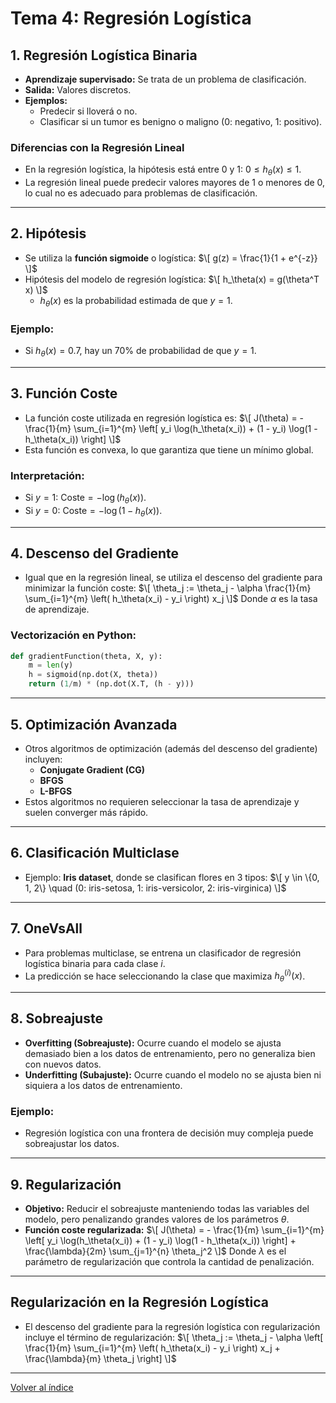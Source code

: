 # Tema 4: Regresión Logística

## 1. Regresión Logística Binaria
- **Aprendizaje supervisado:** Se trata de un problema de clasificación.
- **Salida:** Valores discretos.
- **Ejemplos:**
  - Predecir si lloverá o no.
  - Clasificar si un tumor es benigno o maligno (0: negativo, 1: positivo).

### Diferencias con la Regresión Lineal
- En la regresión logística, la hipótesis está entre 0 y 1: $0 \leq h_\theta(x) \leq 1$.
- La regresión lineal puede predecir valores mayores de 1 o menores de 0, lo cual no es adecuado para problemas de clasificación.

---

## 2. Hipótesis
- Se utiliza la **función sigmoide** o logística:
  $\[
  g(z) = \frac{1}{1 + e^{-z}}
  \]$
- Hipótesis del modelo de regresión logística:
  $\[
  h_\theta(x) = g(\theta^T x)
  \]$
  - $h_\theta(x)$ es la probabilidad estimada de que $y = 1$.
  
### Ejemplo:
- Si $h_\theta(x) = 0.7$, hay un 70% de probabilidad de que $y = 1$.

---

## 3. Función Coste
- La función coste utilizada en regresión logística es:
  $\[
  J(\theta) = - \frac{1}{m} \sum_{i=1}^{m} \left[ y_i \log(h_\theta(x_i)) + (1 - y_i) \log(1 - h_\theta(x_i)) \right]
  \]$
- Esta función es convexa, lo que garantiza que tiene un mínimo global.

### Interpretación:
- Si $y = 1$: $\text{Coste} = - \log(h_\theta(x))$.
- Si $y = 0$: $\text{Coste} = - \log(1 - h_\theta(x))$.

---

## 4. Descenso del Gradiente
- Igual que en la regresión lineal, se utiliza el descenso del gradiente para minimizar la función coste:
  $\[
  \theta_j := \theta_j - \alpha \frac{1}{m} \sum_{i=1}^{m} \left( h_\theta(x_i) - y_i \right) x_j
  \]$
  Donde $\alpha$ es la tasa de aprendizaje.
  
### Vectorización en Python:
```python
def gradientFunction(theta, X, y):
    m = len(y)
    h = sigmoid(np.dot(X, theta))
    return (1/m) * (np.dot(X.T, (h - y)))
```
---

## 5. Optimización Avanzada
- Otros algoritmos de optimización (además del descenso del gradiente) incluyen:
  - **Conjugate Gradient (CG)**
  - **BFGS**
  - **L-BFGS**
- Estos algoritmos no requieren seleccionar la tasa de aprendizaje y suelen converger más rápido.

---

## 6. Clasificación Multiclase
- Ejemplo: **Iris dataset**, donde se clasifican flores en 3 tipos:
  $\[
  y \in \{0, 1, 2\} \quad (0: iris-setosa, 1: iris-versicolor, 2: iris-virginica)
  \]$

---

## 7. OneVsAll
- Para problemas multiclase, se entrena un clasificador de regresión logística binaria para cada clase $i$.
- La predicción se hace seleccionando la clase que maximiza $h_\theta^{(i)}(x)$.

---

## 8. Sobreajuste
- **Overfitting (Sobreajuste):** Ocurre cuando el modelo se ajusta demasiado bien a los datos de entrenamiento, pero no generaliza bien con nuevos datos.
- **Underfitting (Subajuste):** Ocurre cuando el modelo no se ajusta bien ni siquiera a los datos de entrenamiento.

### Ejemplo:
- Regresión logística con una frontera de decisión muy compleja puede sobreajustar los datos.

---

## 9. Regularización
- **Objetivo:** Reducir el sobreajuste manteniendo todas las variables del modelo, pero penalizando grandes valores de los parámetros $\theta$.
- **Función coste regularizada:**
  $\[
  J(\theta) = - \frac{1}{m} \sum_{i=1}^{m} \left[ y_i \log(h_\theta(x_i)) + (1 - y_i) \log(1 - h_\theta(x_i)) \right] + \frac{\lambda}{2m} \sum_{j=1}^{n} \theta_j^2
  \]$
  Donde $\lambda$ es el parámetro de regularización que controla la cantidad de penalización.

---

## Regularización en la Regresión Logística
- El descenso del gradiente para la regresión logística con regularización incluye el término de regularización:
  $\[
  \theta_j := \theta_j - \alpha \left[ \frac{1}{m} \sum_{i=1}^{m} \left( h_\theta(x_i) - y_i \right) x_j + \frac{\lambda}{m} \theta_j \right]
  \]$

---

[Volver al índice](../README.md)